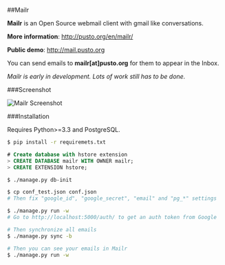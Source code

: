 ##Mailr

**Mailr** is an Open Source webmail client with gmail like conversations.

**More information**: http://pusto.org/en/mailr/

**Public demo**: http://mail.pusto.org

You can send emails to **mailr[at]pusto.org** for them to appear in the Inbox.

_Mailr is early in development. Lots of work still has to be done._

###Screenshot

![Mailr Screenshot](http://pusto.org/en/mailr/screenshot-s.png)

###Installation

Requires Python>=3.3 and PostgreSQL.

```bash
$ pip install -r requiremets.txt
```

```sql
# Create database with hstore extension
> CREATE DATABASE mailr WITH OWNER mailr;
> CREATE EXTENSION hstore;
```

```bash
$ ./manage.py db-init

$ cp conf_test.json conf.json
# Then fix "google_id", "google_secret", "email" and "pg_*" settings

$ ./manage.py run -w
# Go to http://localhost:5000/auth/ to get an auth token from Google

# Then synchronize all emails
$ ./manage.py sync -b

# Then you can see your emails in Mailr
$ ./manage.py run -w
```
